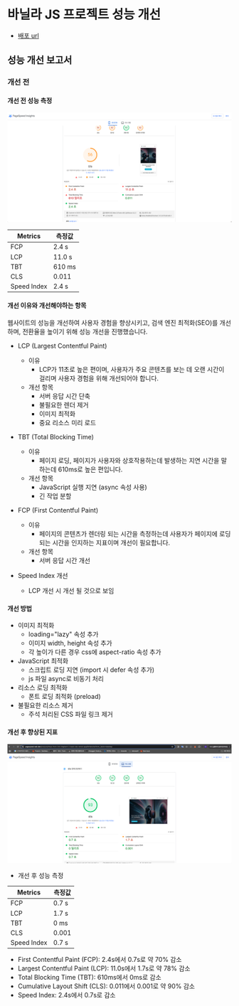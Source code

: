 # 바닐라 JS 프로젝트 성능 개선
- [배포 url](https://front-3rd-chapter4-2-basic-eta.vercel.app/)


## 성능 개선 보고서 

### 개선 전

#### 개선 전 성능 측정

![Alt text](image-1.png)

|Metrics|측정값|
|------|---|
|FCP|2.4 s|
|LCP|11.0 s|
|TBT|610 ms|
|CLS|0.011|
|Speed Index|2.4 s|

#### 개선 이유와 개선해야하는 항목

웹사이트의 성능을 개선하여 사용자 경험을 향상시키고, 검색 엔진 최적화(SEO)를 개선하며, 전환율을 높이기 위해 성능 개선을 진행했습니다.

- LCP (Largest Contentful Paint)
   - 이유 
      -  LCP가 11초로 높은 편이며, 사용자가 주요 콘텐츠를 보는 데 오랜 시간이 걸리며 사용자 경험을 위해 개선되어야 합니다. 
   - 개선 항목   
     - 서버 응답 시간 단축
     - 불필요한 렌더 제거
     - 이미지 최적화 
     - 중요 리소스 미리 로드

- TBT (Total Blocking Time) 
   - 이유
      - 페이지 로딩, 페이지가 사용자와 상호작용하는데 발생하는 지연 시간을 말하는데 610ms로 높은 편입니다.
   - 개선 항목 
      - JavaScript 실행 지연 (async 속성 사용)
      - 긴 작업 분할

- FCP (First Contentful Paint) 
   - 이유
      - 페이지의 콘텐츠가 렌더링 되는 시간을 측정하는데 사용자가 페이지에 로딩되는 시간을 인지하는 지표이며 개선이 필요합니다.   
   - 개선 항목 
      - 서버 응답 시간 개선

- Speed Index 개선
   - LCP 개선 시 개선 될 것으로 보임


#### 개선 방법

- 이미지 최적화
   - loading="lazy" 속성 추가
   - 이미지 width, height 속성 추가
   - 각 높이가 다른 경우 css에 aspect-ratio 속성 추가 
- JavaScript 최적화
   - 스크립트 로딩 지연 (import 시 defer 속성 추가)
   - js 파일 async로 비동기 처리
- 리소스 로딩 최적화
   - 폰트 로딩 최적화 (preload)
- 불필요한 리소스 제거
   - 주석 처리된 CSS 파일 링크 제거


#### 개선 후 향상된 지표

![Alt text](image-4.png)

- 개선 후 성능 측정

|Metrics|측정값|
|------|---|
|FCP|0.7 s|
|LCP|1.7 s|
|TBT|0 ms|
|CLS|0.001|
|Speed Index|0.7 s|


  - First Contentful Paint (FCP): 2.4s에서 0.7s로 약 70% 감소
  - Largest Contentful Paint (LCP): 11.0s에서 1.7s로 약 78% 감소
  - Total Blocking Time (TBT): 610ms에서 0ms로 감소
  - Cumulative Layout Shift (CLS): 0.011에서 0.001로 약 90% 감소
  - Speed Index: 2.4s에서 0.7s로 감소
  
